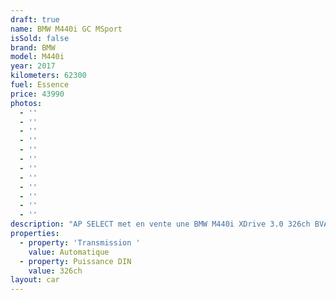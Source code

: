 ```yaml
---
draft: true
name: BMW M440i GC MSport
isSold: false
brand: BMW
model: M440i
year: 2017
kilometers: 62300
fuel: Essence
price: 43990
photos:
  - ''
  - ''
  - ''
  - ''
  - ''
  - ''
  - ''
  - ''
  - ''
  - ''
  - ''
  - ''
description: "AP SELECT met en vente une BMW M440i XDrive 3.0 326ch BVA8 finition M Sport.\n\nModèle du 03/2017 avec 61900km.\n\nCouleur Carbon Schwartz métal, intérieur cuir noir avec surpiqûres bleu M Sport.\n\nVéhicule en CG Francaise \U0001F1EB\U0001F1F7\n\nVendu avec une garantie 6 mois\n\nLe véhicule est en parfait état avec carnet complet BMW et historique suivi.\n\nService moteur 2024 effectué à 60000km chez BMW pour la vente.\n\nPneus et freins a jour.\n\nÉléments montés en seconde monte :\n- Jantes MPerf 20 pouces style 405M\n- Amortisseurs KW V3\n\nÉquipements et options :\n- Boîte BVA8\n- Toit ouvrant panoramique\n- Pack extérieur / intérieur M Sport\n- Châssis adaptatif M Sport\n- Freinage M Sport\n- Suspensions DirectDrive M\n- Direction DirectDrive M\n- Pack confort\n- Pack innovation\n- Intérieur cuir étendu\n- Vitrage arrière surteinté\n- Caméra 360 surround view\n- Système audio Harman Kardon\n- Intérieur cuir M Sport noir\n- Sièges électriques à mémoire\n- Sièges chauffants\n- Volant chauffant\n- Jantes 19 style 552M\n- Affichage tête haute HUD\n- Pack éclairage ambiance intérieur\n- Keyless démarrage sans clé\n- Pack son Harman Kardon\n- Ouverture Coffre électrique\n- Régulateur adaptatif ACC\n- Park assist\n- BMW préparation Car play\n- GPS 3D Europe\n- Lane Assist\n- Front Assist\n- Pack intérieur gris alu\n- Pack advanced full LED\n- Feux de jour à LED\n- Controle automatique des feux de route\n- Parc distance contrôle PDC avant / arrière\n- Keyless Ouverture / fermeture sans clés\n- Connexion Ipod et USB\n- Volant multifonctions\n- Affichage multifonctions plus\n- Climatisation bi zone\n- Éclairage et essuie-glaces automatique\n- Rétroviseurs rabattable électriquement et chauffants\n- Rétroviseurs int / ext Electrochrome\n- Bluetooth\n- Éclairage d ambiance\n\n\nDisponible et visible sur RDV pour acheteur sérieux.\n\nPossibilité d'une garantie 3, 6 ou 12 mois en supplément.\n\nRéalisation des démarches d'immatriculation.\n\nAP SELECT c'est des solutions de courtage et conciergerie sur mesure pour profiter librement de sa passion et de son patrimoine.\n\nPrenez le volant, AP SELECT s'occupe du reste."
properties:
  - property: 'Transmission '
    value: Automatique
  - property: Puissance DIN
    value: 326ch
layout: car
---
```



